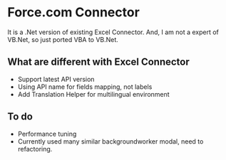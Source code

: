 # Force.com Connector
It is a .Net version of existing Excel Connector.
And, I am not a expert of VB.Net, so just ported VBA to VB.Net.

## What are different with Excel Connector
 * Support latest API version
 * Using API name for fields mapping, not labels
 * Add Translation Helper for multilingual environment

## To do
 * Performance tuning
 * Currently used many similar backgroundworker modal, need to refactoring.
 
